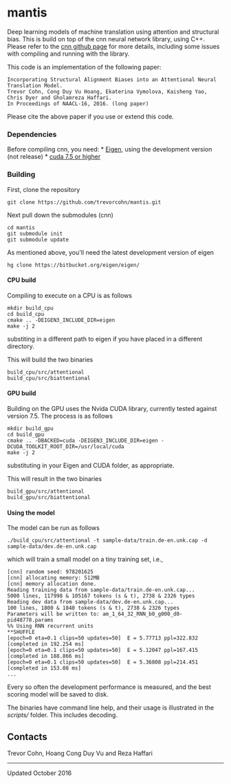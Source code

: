 # mantis

Deep learning models of machine translation using attention and structural bias. This is build on top of the cnn neural network library, using
C++. Please refer to the [cnn github page](http://github.com/clab/cnn) for more details, including some issues with compiling and running with
the library. 

This code is an implementation of the following paper:

    Incorporating Structural Alignment Biases into an Attentional Neural Translation Model. 
    Trevor Cohn, Cong Duy Vu Hoang, Ekaterina Vymolova, Kaisheng Yao, Chris Dyer and Gholamreza Haffari. 
    In Proceedings of NAACL-16, 2016. (long paper)

Please cite the above paper if you use or extend this code.

### Dependencies

Before compiling cnn, you need:
    * [Eigen](https://bitbucket.org/eigen/eigen), using the development version (not release)
    * [cuda 7.5 or higher](https://developer.nvidia.com/cuda-toolkit)

### Building

First, clone the repository

    git clone https://github.com/trevorcohn/mantis.git

Next pull down the submodules (cnn)

    cd mantis
    git submodule init 
    git submodule update

As mentioned above, you'll need the latest development version of eigen

    hg clone https://bitbucket.org/eigen/eigen/

#### CPU build

Compiling to execute on a CPU is as follows

    mkdir build_cpu
    cd build_cpu
    cmake .. -DEIGEN3_INCLUDE_DIR=eigen
    make -j 2

substiting in a different path to eigen if you have placed in a different directory.

This will build the two binaries
    
    build_cpu/src/attentional
    build_cpu/src/biattentional


#### GPU build

Building on the GPU uses the Nvida CUDA library, currently tested against version 7.5.
The process is as follows

    mkdir build_gpu
    cd build_gpu
    cmake .. -DBACKED=cuda -DEIGEN3_INCLUDE_DIR=eigen -DCUDA_TOOLKIT_ROOT_DIR=/usr/local/cuda 
    make -j 2

substituting in your Eigen and CUDA folder, as appropriate.

This will result in the two binaries

    build_gpu/src/attentional
    build_gpu/src/biattentional

#### Using the model

The model can be run as follows

    ./build_cpu/src/attentional -t sample-data/train.de-en.unk.cap -d sample-data/dev.de-en.unk.cap 

which will train a small model on a tiny training set, i.e.,

    [cnn] random seed: 978201625
    [cnn] allocating memory: 512MB
    [cnn] memory allocation done.
    Reading training data from sample-data/train.de-en.unk.cap...
    5000 lines, 117998 & 105167 tokens (s & t), 2738 & 2326 types
    Reading dev data from sample-data/dev.de-en.unk.cap...
    100 lines, 1800 & 1840 tokens (s & t), 2738 & 2326 types
    Parameters will be written to: am_1_64_32_RNN_b0_g000_d0-pid48778.params
    %% Using RNN recurrent units
    **SHUFFLE
    [epoch=0 eta=0.1 clips=50 updates=50]  E = 5.77713 ppl=322.832 [completed in 192.254 ms]
    [epoch=0 eta=0.1 clips=50 updates=50]  E = 5.12047 ppl=167.415 [completed in 188.866 ms]
    [epoch=0 eta=0.1 clips=50 updates=50]  E = 5.36808 ppl=214.451 [completed in 153.08 ms]
    ...

Every so often the development performance is measured, and the best scoring model will be saved to disk.

The binaries have command line help, and their usage is illustrated in the *scripts/* folder. This includes
decoding.

## Contacts

Trevor Cohn, Hoang Cong Duy Vu and Reza Haffari 

---
Updated October 2016
